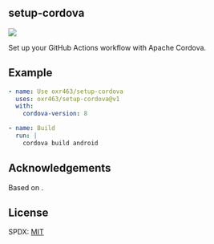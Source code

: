 ## setup-cordova

[![](https://github.com/oxr463/setup-cordova/workflows/CI/badge.svg)](https://github.com/oxr463/setup-cordova/actions)

Set up your GitHub Actions workflow with Apache Cordova.

## Example

```yaml
- name: Use oxr463/setup-cordova
  uses: oxr463/setup-cordova@v1
  with:
    cordova-version: 8

- name: Build
  run: |
    cordova build android
```

## Acknowledgements

Based on []().

## License

SPDX: [MIT](LICENSE)

